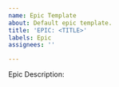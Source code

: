 ```yaml
---
name: Epic Template
about: Default epic template.
title: 'EPIC: <TITLE>'
labels: Epic
assignees: ''

---
```


Epic Description:
